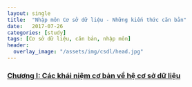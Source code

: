 ```yaml
---
layout: single
title:  "Nhập môn Cơ sở dữ liệu - Những kiến thức căn bản"
date:   2017-07-26
categories: [study]
tags: [Cơ sở dữ liệu, căn bản, nhập môn]
header:
  overlay_image: "/assets/img/csdl/head.jpg"
---
```


### [Chương I: Các khái niệm cơ bản về hệ cơ sở dữ liệu](https://khanhsaker97.github.io/projects/co-so-du-lieu/2017-07-26-khai-quat-ve-cac-he-co-so-du-lieu.md/)

